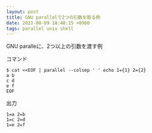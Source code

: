 ```yaml
---
layout: post
title: GNU parallelで2つの引数を取る例
date: 2021-08-09 18:48:15 +0900
tags: parallel unix shell
---
```


GNU paralleに、2つ以上の引数を渡す例

コマンド

```
$ cat <<EOF | parallel --colsep ' ' echo 1={1} 2={2}
a b
c d
e f
EOF
```

出力

```
1=a 2=b
1=c 2=d
1=e 2=f 
```
